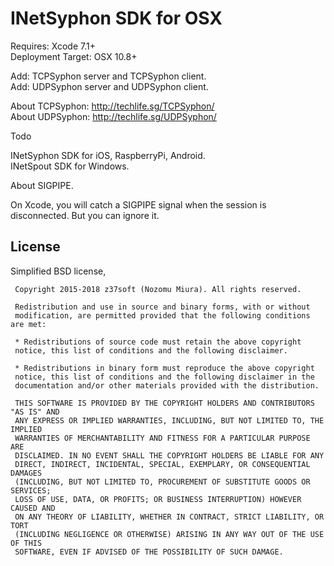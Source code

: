 # INetSyphon SDK for OSX

Requires: Xcode 7.1+  
Deployment Target: OSX 10.8+

Add: TCPSyphon server and TCPSyphon client.  
Add: UDPSyphon server and UDPSyphon client.


About TCPSyphon: http://techlife.sg/TCPSyphon/  
About UDPSyphon: http://techlife.sg/UDPSyphon/


Todo

INetSyphon SDK for iOS, RaspberryPi, Android.  
INetSpout SDK for Windows.


About SIGPIPE.

On Xcode, you will catch a SIGPIPE signal when the session is disconnected. But you can ignore it.


License
------------
Simplified BSD license,

     Copyright 2015-2018 z37soft (Nozomu Miura). All rights reserved.

     Redistribution and use in source and binary forms, with or without
     modification, are permitted provided that the following conditions are met:

     * Redistributions of source code must retain the above copyright
     notice, this list of conditions and the following disclaimer.

     * Redistributions in binary form must reproduce the above copyright
     notice, this list of conditions and the following disclaimer in the
     documentation and/or other materials provided with the distribution.

     THIS SOFTWARE IS PROVIDED BY THE COPYRIGHT HOLDERS AND CONTRIBUTORS "AS IS" AND
     ANY EXPRESS OR IMPLIED WARRANTIES, INCLUDING, BUT NOT LIMITED TO, THE IMPLIED
     WARRANTIES OF MERCHANTABILITY AND FITNESS FOR A PARTICULAR PURPOSE ARE
     DISCLAIMED. IN NO EVENT SHALL THE COPYRIGHT HOLDERS BE LIABLE FOR ANY
     DIRECT, INDIRECT, INCIDENTAL, SPECIAL, EXEMPLARY, OR CONSEQUENTIAL DAMAGES
     (INCLUDING, BUT NOT LIMITED TO, PROCUREMENT OF SUBSTITUTE GOODS OR SERVICES;
     LOSS OF USE, DATA, OR PROFITS; OR BUSINESS INTERRUPTION) HOWEVER CAUSED AND
     ON ANY THEORY OF LIABILITY, WHETHER IN CONTRACT, STRICT LIABILITY, OR TORT
     (INCLUDING NEGLIGENCE OR OTHERWISE) ARISING IN ANY WAY OUT OF THE USE OF THIS
     SOFTWARE, EVEN IF ADVISED OF THE POSSIBILITY OF SUCH DAMAGE.
